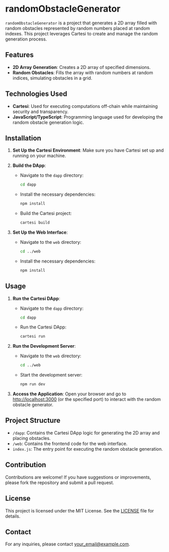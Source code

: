 # randomObstacleGenerator

`randomObstacleGenerator` is a project that generates a 2D array filled with random obstacles represented by random numbers placed at random indexes. This project leverages Cartesi to create and manage the random generation process.

## Features

- **2D Array Generation**: Creates a 2D array of specified dimensions.
- **Random Obstacles**: Fills the array with random numbers at random indices, simulating obstacles in a grid.

## Technologies Used

- **Cartesi**: Used for executing computations off-chain while maintaining security and transparency.
- **JavaScript/TypeScript**: Programming language used for developing the random obstacle generation logic.

## Installation

1. **Set Up the Cartesi Environment**: Make sure you have Cartesi set up and running on your machine.

2. **Build the DApp**:
   - Navigate to the `dapp` directory:
     ```bash
     cd dapp
     ```
   - Install the necessary dependencies:
     ```bash
     npm install
     ```
   - Build the Cartesi project:
     ```bash
     cartesi build
     ```

3. **Set Up the Web Interface**:
   - Navigate to the `web` directory:
     ```bash
     cd ../web
     ```
   - Install the necessary dependencies:
     ```bash
     npm install
     ```

## Usage

1. **Run the Cartesi DApp**:
   - Navigate to the `dapp` directory:
     ```bash
     cd dapp
     ```
   - Run the Cartesi DApp:
     ```bash
     cartesi run
     ```

2. **Run the Development Server**:
   - Navigate to the `web` directory:
     ```bash
     cd ../web
     ```
   - Start the development server:
     ```bash
     npm run dev
     ```

3. **Access the Application**: Open your browser and go to [http://localhost:3000](http://localhost:3000) (or the specified port) to interact with the random obstacle generator.

## Project Structure

- `/dapp`: Contains the Cartesi DApp logic for generating the 2D array and placing obstacles.
- `/web`: Contains the frontend code for the web interface.
- `index.js`: The entry point for executing the random obstacle generation.

## Contribution

Contributions are welcome! If you have suggestions or improvements, please fork the repository and submit a pull request.

## License

This project is licensed under the MIT License. See the [LICENSE](LICENSE) file for details.

## Contact

For any inquiries, please contact [your_email@example.com](mailto:lsjcwma@gmail.com).
